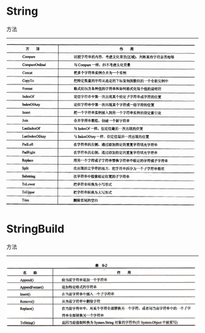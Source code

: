 # String
 方法
****************************
![](./image//string_method.png)

# StringBuild
方法
*******
![](./image//stringBuild_method.png)

